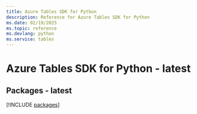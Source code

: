 ```yaml
---
title: Azure Tables SDK for Python
description: Reference for Azure Tables SDK for Python
ms.date: 02/19/2025
ms.topic: reference
ms.devlang: python
ms.service: tables
---
```

# Azure Tables SDK for Python - latest
## Packages - latest
[!INCLUDE [packages](tables-index.md)]